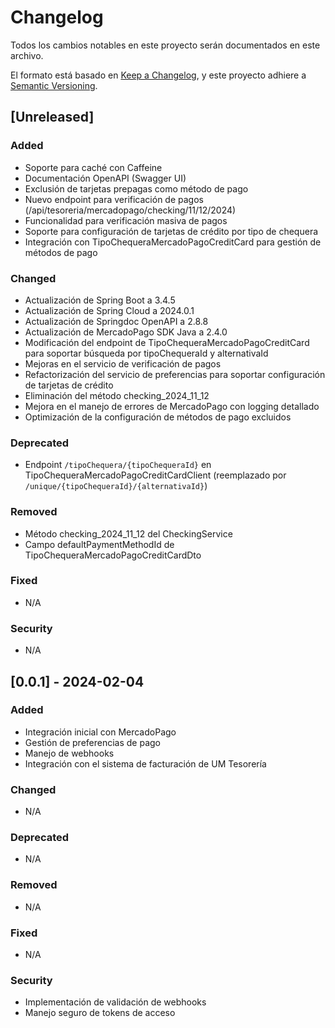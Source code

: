 # Changelog

Todos los cambios notables en este proyecto serán documentados en este archivo.

El formato está basado en [Keep a Changelog](https://keepachangelog.com/es-ES/1.0.0/),
y este proyecto adhiere a [Semantic Versioning](https://semver.org/spec/v2.0.0.html).

## [Unreleased]

### Added
- Soporte para caché con Caffeine
- Documentación OpenAPI (Swagger UI)
- Exclusión de tarjetas prepagas como método de pago
- Nuevo endpoint para verificación de pagos (/api/tesoreria/mercadopago/checking/11/12/2024)
- Funcionalidad para verificación masiva de pagos
- Soporte para configuración de tarjetas de crédito por tipo de chequera
- Integración con TipoChequeraMercadoPagoCreditCard para gestión de métodos de pago

### Changed
- Actualización de Spring Boot a 3.4.5
- Actualización de Spring Cloud a 2024.0.1
- Actualización de Springdoc OpenAPI a 2.8.8
- Actualización de MercadoPago SDK Java a 2.4.0
- Modificación del endpoint de TipoChequeraMercadoPagoCreditCard para soportar búsqueda por tipoChequeraId y alternativaId
- Mejoras en el servicio de verificación de pagos
- Refactorización del servicio de preferencias para soportar configuración de tarjetas de crédito
- Eliminación del método checking_2024_11_12
- Mejora en el manejo de errores de MercadoPago con logging detallado
- Optimización de la configuración de métodos de pago excluidos

### Deprecated
- Endpoint `/tipoChequera/{tipoChequeraId}` en TipoChequeraMercadoPagoCreditCardClient (reemplazado por `/unique/{tipoChequeraId}/{alternativaId}`)

### Removed
- Método checking_2024_11_12 del CheckingService
- Campo defaultPaymentMethodId de TipoChequeraMercadoPagoCreditCardDto

### Fixed
- N/A

### Security
- N/A

## [0.0.1] - 2024-02-04

### Added
- Integración inicial con MercadoPago
- Gestión de preferencias de pago
- Manejo de webhooks
- Integración con el sistema de facturación de UM Tesorería

### Changed
- N/A

### Deprecated
- N/A

### Removed
- N/A

### Fixed
- N/A

### Security
- Implementación de validación de webhooks
- Manejo seguro de tokens de acceso 